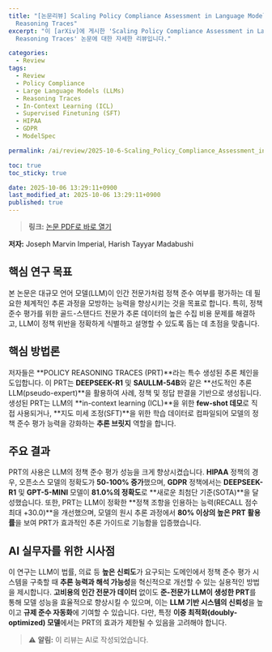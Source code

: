 ```yaml
---
title: "[논문리뷰] Scaling Policy Compliance Assessment in Language Models with Policy
  Reasoning Traces"
excerpt: "이 [arXiv]에 게시한 'Scaling Policy Compliance Assessment in Language Models with Policy
  Reasoning Traces' 논문에 대한 자세한 리뷰입니다."

categories:
  - Review
tags:
  - Review
  - Policy Compliance
  - Large Language Models (LLMs)
  - Reasoning Traces
  - In-Context Learning (ICL)
  - Supervised Finetuning (SFT)
  - HIPAA
  - GDPR
  - ModelSpec

permalink: /ai/review/2025-10-6-Scaling_Policy_Compliance_Assessment_in_Language_Models_with_Policy_Reasoning_Traces/

toc: true
toc_sticky: true

date: 2025-10-06 13:29:11+0900
last_modified_at: 2025-10-06 13:29:11+0900
published: true
---
```

> **링크:** [논문 PDF로 바로 열기](https://arxiv.org/abs/2509.23291)

**저자:** Joseph Marvin Imperial, Harish Tayyar Madabushi



## 핵심 연구 목표
본 논문은 대규모 언어 모델(LLM)이 인간 전문가처럼 정책 준수 여부를 평가하는 데 필요한 체계적인 추론 과정을 모방하는 능력을 향상시키는 것을 목표로 합니다. 특히, 정책 준수 평가를 위한 골드-스탠다드 전문가 추론 데이터의 높은 수집 비용 문제를 해결하고, LLM이 정책 위반을 정확하게 식별하고 설명할 수 있도록 돕는 데 초점을 맞춥니다.

## 핵심 방법론
저자들은 **POLICY REASONING TRACES (PRT)**라는 특수 생성된 추론 체인을 도입합니다. 이 PRT는 **DEEPSEEK-R1** 및 **SAULLM-54B**와 같은 **선도적인 추론 LLM(pseudo-expert)**을 활용하여 사례, 정책 및 정답 판결을 기반으로 생성됩니다. 생성된 PRT는 LLM의 **in-context learning (ICL)**을 위한 **few-shot 데모**로 직접 사용되거나, **지도 미세 조정(SFT)**을 위한 학습 데이터로 컴파일되어 모델의 정책 준수 평가 능력을 강화하는 **추론 브릿지** 역할을 합니다.

## 주요 결과
PRT의 사용은 LLM의 정책 준수 평가 성능을 크게 향상시켰습니다. **HIPAA** 정책의 경우, 오픈소스 모델의 정확도가 **50-100% 증가**했으며, **GDPR** 정책에서는 **DEEPSEEK-R1** 및 **GPT-5-MINI** 모델이 **81.0%의 정확도**로 **새로운 최첨단 기준(SOTA)**을 달성했습니다. 또한, PRT는 LLM이 정확한 **정책 조항을 인용하는 능력(RECALL 점수 최대 +30.0)**을 개선했으며, 모델의 원시 추론 과정에서 **80% 이상의 높은 PRT 활용률**을 보여 PRT가 효과적인 추론 가이드로 기능함을 입증했습니다.

## AI 실무자를 위한 시사점
이 연구는 LLM이 법률, 의료 등 **높은 신뢰도**가 요구되는 도메인에서 정책 준수 평가 시스템을 구축할 때 **추론 능력과 해석 가능성**을 혁신적으로 개선할 수 있는 실용적인 방법을 제시합니다. **고비용의 인간 전문가 데이터** 없이도 **준-전문가 LLM이 생성한 PRT**를 통해 모델 성능을 효율적으로 향상시킬 수 있으며, 이는 **LLM 기반 시스템의 신뢰성**을 높이고 **규제 준수 자동화**에 기여할 수 있습니다. 다만, 특정 **이중 최적화(doubly-optimized) 모델**에서는 PRT의 효과가 제한될 수 있음을 고려해야 합니다.

> ⚠️ **알림:** 이 리뷰는 AI로 작성되었습니다.